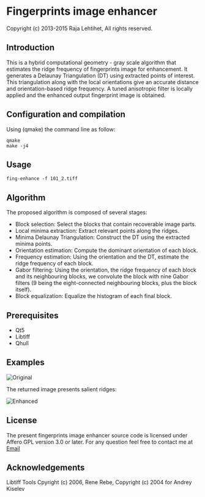 # Fingerprints image enhancer
Copyright (c)  2013-2015 Raja Lehtihet, All rights reserved.
## Introduction
This is a hybrid computational geometry - gray scale algorithm that estimates the ridge frequency of fingerprints image for enhancement. It generates a Delaunay Triangulation (DT) using extracted points of interest. This triangulation along with the local orientations give an accurate distance and orientation-based ridge frequency. A tuned anisotropic filter is locally applied and the enhanced output fingerprint image is obtained.

## Configuration and compilation
Using (qmake) the command line as follow: 
```
qmake
make -j4
```

## Usage
```
fing-enhance -f 101_2.tiff
```

## Algorithm
The proposed algorithm is composed of several stages:
- Block selection: Select the blocks that contain recoverable image parts. 
- Local minima extraction: Extract relevant points along the ridges. 
- Minima Delaunay Triangulation: Construct the DT using the extracted minima points. 
- Orientation estimation: Compute the dominant orientation of each block.
- Frequency estimation: Using the orientation and the DT, estimate the ridge frequency of each block. 
- Gabor filtering: Using the orientation, the ridge frequency of each block and its neighbouring blocks, we convolute the block with nine Gabor filters (9 being the eight-connected neighbouring blocks, plus the block itself). 
- Block equalization: Equalize the histogram of each final block.

## Prerequisites
* Qt5
* Libtiff
* Qhull

## Examples

![Original](https://github.com/RajaLehtihet/fing-enhance/raw/master/images/orig.png)

The returned image presents salient ridges:

![Enhanced](https://github.com/RajaLehtihet/fing-enhance/raw/master/images/enhanced.png)

## License
The present fingerprints image enhancer source code is licensed under Affero GPL version 3.0 or later. For any question  feel free to contact me at [Email](https://github.com/RajaLehtihet/fing-enhance/raw/master/images/raja.png)

## Acknowledgements
Libtiff Tools Cpyright (c) 2006, Rene Rebe, Copyright (c) 2004 for Andrey Kiselev

